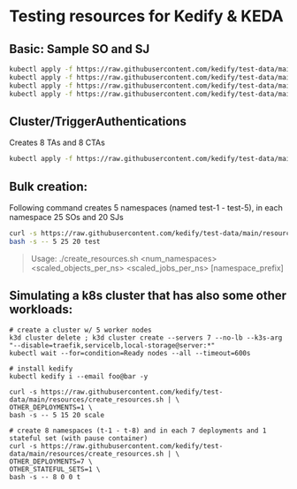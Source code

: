 # Testing resources for Kedify & KEDA


## Basic: Sample SO and SJ
```bash
kubectl apply -f https://raw.githubusercontent.com/kedify/test-data/main/resources/minutemetrics.yaml
kubectl apply -f https://raw.githubusercontent.com/kedify/test-data/main/resources/target.yaml
kubectl apply -f https://raw.githubusercontent.com/kedify/test-data/main/resources/so.yaml
kubectl apply -f https://raw.githubusercontent.com/kedify/test-data/main/resources/sj.yaml
```

## Cluster/TriggerAuthentications
Creates 8 TAs and 8 CTAs
```bash
kubectl apply -f https://raw.githubusercontent.com/kedify/test-data/main/resources/tas-ctas.yaml
```

## Bulk creation:
Following command creates 5 namespaces (named test-1 - test-5), in each namespace 25 SOs and 20 SJs
```bash
curl -s https://raw.githubusercontent.com/kedify/test-data/main/resources/create_resources.sh | \
bash -s -- 5 25 20 test
```
>Usage: ./create_resources.sh <num_namespaces> <scaled_objects_per_ns> <scaled_jobs_per_ns> [namespace_prefix]


## Simulating a k8s cluster that has also some other workloads:
```
# create a cluster w/ 5 worker nodes
k3d cluster delete ; k3d cluster create --servers 7 --no-lb --k3s-arg "--disable=traefik,servicelb,local-storage@server:*"
kubectl wait --for=condition=Ready nodes --all --timeout=600s

# install kedify
kubectl kedify i --email foo@bar -y

curl -s https://raw.githubusercontent.com/kedify/test-data/main/resources/create_resources.sh | \
OTHER_DEPLOYMENTS=1 \
bash -s -- 5 15 20 scale

# create 8 namespaces (t-1 - t-8) and in each 7 deployments and 1 stateful set (with pause container)
curl -s https://raw.githubusercontent.com/kedify/test-data/main/resources/create_resources.sh | \
OTHER_DEPLOYMENTS=7 \
OTHER_STATEFUL_SETS=1 \
bash -s -- 8 0 0 t
```
